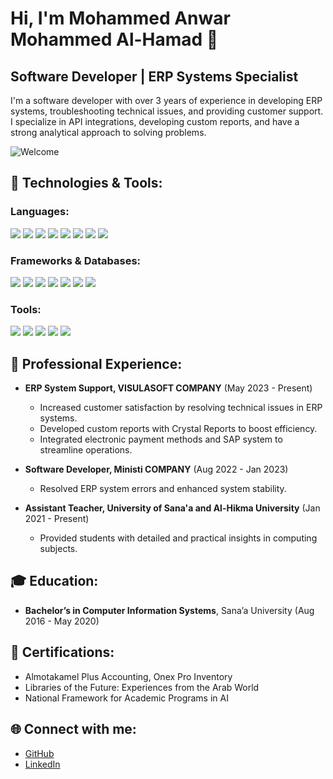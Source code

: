 # Hi, I'm Mohammed Anwar Mohammed Al-Hamad 👋

## Software Developer | ERP Systems Specialist

I'm a software developer with over 3 years of experience in developing ERP systems, troubleshooting technical issues, and providing customer support. I specialize in API integrations, developing custom reports, and have a strong analytical approach to solving problems.

![Welcome](https://media.giphy.com/media/dzaUX7CAG0Ihi/giphy.gif)

## 🔧 Technologies & Tools:

### Languages:
<p>
  <img src="https://img.shields.io/badge/C%23-%23239120.svg?style=for-the-badge&logo=c-sharp&logoColor=white" />
  <img src="https://img.shields.io/badge/C++-%2300599C.svg?style=for-the-badge&logo=c%2B%2B&logoColor=white" />
  <img src="https://img.shields.io/badge/Python-%2314354C.svg?style=for-the-badge&logo=python&logoColor=white" />
  <img src="https://img.shields.io/badge/SQL-%23476F6F.svg?style=for-the-badge&logo=sql&logoColor=white" />
  <img src="https://img.shields.io/badge/HTML-%23E34F26.svg?style=for-the-badge&logo=html5&logoColor=white" />
  <img src="https://img.shields.io/badge/CSS-%231572B6.svg?style=for-the-badge&logo=css3&logoColor=white" />
  <img src="https://img.shields.io/badge/JavaScript-%23F7DF1E.svg?style=for-the-badge&logo=javascript&logoColor=black" />
  <img src="https://img.shields.io/badge/JQuery-%230769AD.svg?style=for-the-badge&logo=jquery&logoColor=white" />
</p>

### Frameworks & Databases:
<p>
  <img src="https://img.shields.io/badge/ASP.NET%20CORE-%235C2D91.svg?style=for-the-badge&logo=dot-net&logoColor=white" />
  <img src="https://img.shields.io/badge/Oracle%20APEX-%23F80000.svg?style=for-the-badge&logo=oracle&logoColor=white" />
  <img src="https://img.shields.io/badge/Odoo%20ERP-%23FFF.svg?style=for-the-badge&logo=odoo&logoColor=purple" />
  <img src="https://img.shields.io/badge/SQL%20Server-%23CC2927.svg?style=for-the-badge&logo=microsoft-sql-server&logoColor=white" />
  <img src="https://img.shields.io/badge/MySQL-%234479A1.svg?style=for-the-badge&logo=mysql&logoColor=white" />
  <img src="https://img.shields.io/badge/PostgreSQL-%23336791.svg?style=for-the-badge&logo=postgresql&logoColor=white" />
  <img src="https://img.shields.io/badge/MongoDB-%2347A248.svg?style=for-the-badge&logo=mongodb&logoColor=white" />
</p>

### Tools:
<p>
  <img src="https://img.shields.io/badge/Git-%23F05033.svg?style=for-the-badge&logo=git&logoColor=white" />
  <img src="https://img.shields.io/badge/GitHub-%23181717.svg?style=for-the-badge&logo=github&logoColor=white" />
  <img src="https://img.shields.io/badge/GitLab-%23FC6D26.svg?style=for-the-badge&logo=gitlab&logoColor=white" />
  <img src="https://img.shields.io/badge/Visual%20Studio%20Code-%23007ACC.svg?style=for-the-badge&logo=visual-studio-code&logoColor=white" />
  <img src="https://img.shields.io/badge/Postman-%23FF6C37.svg?style=for-the-badge&logo=postman&logoColor=white" />
</p>

## 💼 Professional Experience:
- **ERP System Support, VISULASOFT COMPANY** (May 2023 - Present)  
  - Increased customer satisfaction by resolving technical issues in ERP systems.  
  - Developed custom reports with Crystal Reports to boost efficiency.  
  - Integrated electronic payment methods and SAP system to streamline operations.

- **Software Developer, Ministi COMPANY** (Aug 2022 - Jan 2023)  
  - Resolved ERP system errors and enhanced system stability.

- **Assistant Teacher, University of Sana'a and Al-Hikma University** (Jan 2021 - Present)  
  - Provided students with detailed and practical insights in computing subjects.

## 🎓 Education:
- **Bachelor’s in Computer Information Systems**, Sana’a University (Aug 2016 - May 2020)

## 📜 Certifications:
- Almotakamel Plus Accounting, Onex Pro Inventory
- Libraries of the Future: Experiences from the Arab World  
- National Framework for Academic Programs in AI

## 🌐 Connect with me:
- [GitHub](https://github.com/MohamedAnwarAlhamed)
- [LinkedIn](https://www.linkedin.com/in/mohammed-anwar-45b641228/)
